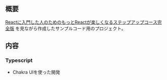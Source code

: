 ## 概要
[Reactに入門した人のためのもっとReactが楽しくなるステップアップコース完全版](https://www.udemy.com/course/react_stepup/learn/lecture/24823442)
を見ながら作成したサンプルコード用のプロジェクト。

## 内容
### Typescript
* Chakra UIを使った開発